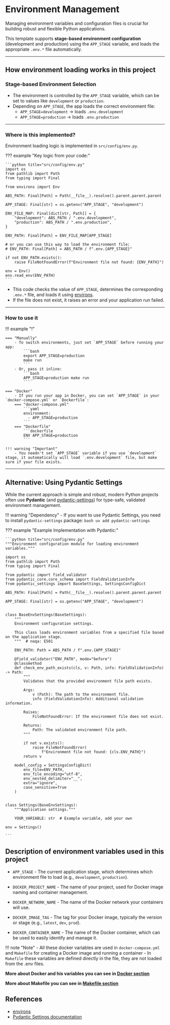 # Environment Management

Managing environment variables and configuration files is crucial for building robust and flexible Python applications.

This template supports **stage-based environment configuration** (development and production) using the `APP_STAGE`
variable, and loads the appropriate `.env.*` file automatically.

---

## How environment loading works in this project

### **Stage-based Environment Selection**

- The environment is controlled by the `APP_STAGE` variable, which can be set to values like `development` or `production`.
- Depending on `APP_STAGE`, the app loads the correct environment file:
    - `APP_STAGE=development` → loads `.env.development`
    - `APP_STAGE=production` → loads `.env.production`

---

### **Where is this implemented?**

Environment loading logic is implemented in `src/config/env.py`.

??? example "Key logic from your code:"

    ```python title="src/config/env.py"
    import os
    from pathlib import Path
    from typing import Final

    from environs import Env

    ABS_PATH: Final[Path] = Path(__file__).resolve().parent.parent.parent

    APP_STAGE: Final[str] = os.getenv("APP_STAGE", "development")

    ENV_FILE_MAP: Final[dict[str, Path]] = {
        "development": ABS_PATH / ".env.development",
        "production": ABS_PATH / ".env.production",
    }

    ENV_PATH: Final[Path] = ENV_FILE_MAP[APP_STAGE]

    # or you can use this way to load the environment file:
    # ENV_PATH: Final[Path] = ABS_PATH / f".env.{APP_STAGE}"

    if not ENV_PATH.exists():
        raise FileNotFoundError(f"Environment file not found: {ENV_PATH}")

    env = Env()
    env.read_env(ENV_PATH)
    ```

- This code checks the value of `APP_STAGE`, determines the corresponding `.env.*` file, and loads it using [environs](https://github.com/sloria/environs).
- If the file does not exist, it raises an error and your application run failed.

---

### **How to use it**

!!! example "!"

    === "Manually"
        - To switch environments, just set `APP_STAGE` before running your app:
            ```bash
            export APP_STAGE=production
            make run
            ```
        - Or, pass it inline:
            ```bash
            APP_STAGE=production make run
            ```

    === "Docker"
        - If you run your app in Docker, you can set `APP_STAGE` in your `docker-compose.yml` or `Dockerfile`:
        === "docker-compose.yml"
            ```yaml
            environment:
              - APP_STAGE=production
            ```
        === "Dockerfile"
            ```dockerfile
            ENV APP_STAGE=production
            ```

    !!! warning "Important"
        - You needn't set `APP_STAGE` variable if you use `development` stage, it automatically will load `.env.development` file, but make sure if your file exists.

---

## Alternative: Using Pydantic Settings

While the current approach is simple and robust, modern Python projects often use **Pydantic** (and [pydantic-settings](https://docs.pydantic.dev/latest/usage/pydantic_settings/)) for type-safe, validated environment management.

!!! warning "Dependency"
    - If you want to use Pydantic Settings, you need to install `pydantic-settings` package:
        ```bash
        uv add pydantic-settings
        ```

??? example "Example Implementation with Pydantic:"

    ```python title="src/config/env.py"
    """Environment configuration module for loading environment variables."""

    import os
    from pathlib import Path
    from typing import Final

    from pydantic import field_validator
    from pydantic_core.core_schema import FieldValidationInfo
    from pydantic_settings import BaseSettings, SettingsConfigDict

    ABS_PATH: Final[Path] = Path(__file__).resolve().parent.parent.parent

    APP_STAGE: Final[str] = os.getenv("APP_STAGE", "development")


    class BaseEnvSettings(BaseSettings):
        """
        Environment configuration settings.

        This class loads environment variables from a specified file based on the application stage.
        """  # noqa: E501

        ENV_PATH: Path = ABS_PATH / f".env.{APP_STAGE}"

        @field_validator("ENV_PATH", mode="before")
        @classmethod
        def check_env_path_exists(cls, v: Path, info: FieldValidationInfo) -> Path:
            """
            Validates that the provided environment file path exists.

            Args:
                v (Path): The path to the environment file.
                info (FieldValidationInfo): Additional validation information.

            Raises:
                FileNotFoundError: If the environment file does not exist.

            Returns:
                Path: The validated environment file path.
            """

            if not v.exists():
                raise FileNotFoundError(
                    f"Environment file not found: {cls.ENV_PATH}")
            return v

        model_config = SettingsConfigDict(
            env_file=ENV_PATH,
            env_file_encoding="utf-8",
            env_nested_delimiter="__",
            extra="ignore",
            case_sensitive=True
        )


    class Settings(BaseEnvSettings):
        """Application settings."""

        YOUR_VARIABLE: str  # Example variable, add your own

    env = Settings()

    ```

## Description of environment variables used in this project

- `APP_STAGE` - The current application stage, which determines which environment file to load (e.g., `development`, `production`).

- `DOCKER_PROJECT_NAME` - The name of your project, used for Docker image naming and container management.
- `DOCKER_NETWORK_NAME` - The name of the Docker network your containers will use.
- `DOCKER_IMAGE_TAG` - The tag for your Docker image, typically the version or stage (e.g., `latest`, `dev`, `prod`).
- `DOCKER_CONTAINER_NAME` - The name of the Docker container, which can be used to easily identify and manage it.

!!! note "Note"
    - All these docker variables are used in `docker-compose.yml` and `Makefile` for creating a Docker image and running a container
    - In `Makefile` these variables are defined directly in the file, they are not loaded from the .env files.


**More about Docker and his variables you can see in [Docker section](./docker.md)**

**More about Makefile you can see in [Makefile section](./makefile.md)**

## References

- [environs](https://github.com/sloria/environs)
- [Pydantic Settings documentation](https://docs.pydantic.dev/latest/usage/pydantic_settings/)